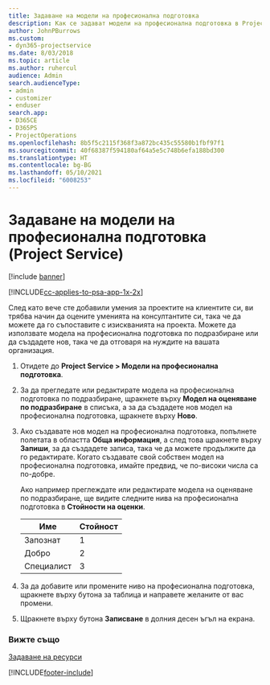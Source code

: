 ```yaml
---
title: Задаване на модели на професионална подготовка
description: Как се задават модели на професионална подготовка в Project Service
author: JohnPBurrows
ms.custom:
- dyn365-projectservice
ms.date: 8/03/2018
ms.topic: article
ms.author: ruhercul
audience: Admin
search.audienceType:
- admin
- customizer
- enduser
search.app:
- D365CE
- D365PS
- ProjectOperations
ms.openlocfilehash: 8b5f5c2115f368f3a872bc435c55580b1fbf97f1
ms.sourcegitcommit: 40f68387f594180af64a5e5c748b6efa188bd300
ms.translationtype: HT
ms.contentlocale: bg-BG
ms.lasthandoff: 05/10/2021
ms.locfileid: "6008253"
---
```

# <a name="set-up-proficiency-models-project-service"></a>Задаване на модели на професионална подготовка (Project Service)

[!include [banner](../includes/psa-now-project-operations.md)]

[!INCLUDE[cc-applies-to-psa-app-1x-2x](../includes/cc-applies-to-psa-app-1x-2x.md)]

След като вече сте добавили умения за проектите на клиентите си, ви трябва начин да оцените уменията на консултантите си, така че да можете да го съпоставите с изискванията на проекта. Можете да използвате модела на професионална подготовка по подразбиране или да създадете нов, така че да отговаря на нуждите на вашата организация.  
  
1.  Отидете до **Project Service > Модели на професионална подготовка**.  
  
2.  За да прегледате или редактирате модела на професионална подготовка по подразбиране, щракнете върху **Модел на оценяване по подразбиране** в списъка, а за да създадете нов модел на професионална подготовка, щракнете върху **Ново**.  
  
3.  Ако създавате нов модел на професионална подготовка, попълнете полетата в областта **Обща информация**, а след това щракнете върху **Запиши**, за да създадете записа, така че да можете продължите да го редактирате. Когато създавате свой собствен модел на професионална подготовка, имайте предвид, че по-високи числа са по-добре.  
  
     Ако например преглеждате или редактирате модела на оценяване по подразбиране, ще видите следните нива на професионална подготовка в **Стойности на оценки**.  
  
    |Име|Стойност|  
    |----------|-----------|  
    |Запознат|1|  
    |Добро|2|  
    |Специалист|3|  
  
4.  За да добавите или промените ниво на професионална подготовка, щракнете върху бутона за таблица и направете желаните от вас промени.  
  
5.  Щракнете върху бутона **Записване** в долния десен ъгъл на екрана.  
  
### <a name="see-also"></a>Вижте също  
 [Задаване на ресурси](../psa/set-up-resources.md)


[!INCLUDE[footer-include](../includes/footer-banner.md)]